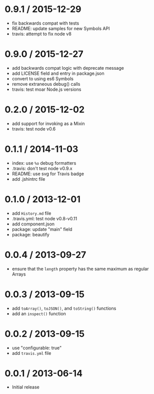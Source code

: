 
0.9.1 / 2015-12-29
==================

  * fix backwards compat with tests
  * README: update samples for new Symbols API
  * travis: attempt to fix node v8

0.9.0 / 2015-12-27
==================

  * add backwards compat logic with deprecate message
  * add LICENSE field and entry in package.json
  * convert to using es6 Symbols
  * remove extraneous debug() calls
  * travis: test moar Node.js versions

0.2.0 / 2015-12-02
==================

  * add support for invoking as a Mixin
  * travis: test node v0.6

0.1.1 / 2014-11-03
==================

  * index: use `%o` debug formatters
  * .travis: don't test node v0.9.x
  * README: use svg for Travis badge
  * add .jshintrc file

0.1.0 / 2013-12-01
==================

  * add `History.md` file
  * .travis.yml: test node v0.8-v0.11
  * add component.json
  * package: update "main" field
  * package: beautify

0.0.4 / 2013-09-27
==================

  * ensure that the `length` property has the same maximum as regular Arrays

0.0.3 / 2013-09-15
==================

  * add `toArray()`, `toJSON()`, and `toString()` functions
  * add an `inspect()` function

0.0.2 / 2013-09-15
==================

  * use "configurable: true"
  * add `travis.yml` file

0.0.1 / 2013-06-14
==================

  * Initial release

